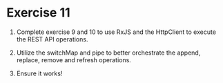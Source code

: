# Exercise 11

1. Complete exercise 9 and 10 to use RxJS and the HttpClient to execute the REST API operations.

2. Utilize the switchMap and pipe to better orchestrate the append, replace, remove and refresh operations.

3. Ensure it works!